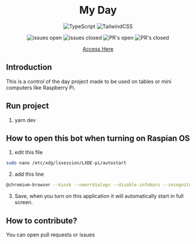 <div align="center">

# My Day

![TypeScript](https://img.shields.io/badge/typescript-%23007ACC.svg?style=for-the-badge&logo=typescript&logoColor=white)
![TailwindCSS](https://img.shields.io/badge/tailwindcss-%2338B2AC.svg?style=for-the-badge&logo=tailwind-css&logoColor=white)

</div>

<div align="center">

![issues open](https://img.shields.io/github/issues/gabrielogregorio/my-daily.svg)
![issues closed](https://img.shields.io/github/issues-closed/gabrielogregorio/my-daily.svg)
![PR's open](https://img.shields.io/github/issues-pr/gabrielogregorio/my-daily.svg)
![PR's closed](https://img.shields.io/github/issues-pr-closed/gabrielogregorio/my-daily.svg)
  
  
</div>

<div align="center">

<a href="https://gabrielogregorio.github.io/my-daily/" target="blank">Access Here</a>
</div>


## Introduction
This is a control of the day project made to be used on tables or mini computers like Raspberry Pi.

## Run project

1. yarn dev

## How to open this bot when turning on Raspian OS

1. edit this file

```bash
sudo nano /etc/xdg/lxsession/LXDE-pi/autostart
```
2. add this line
```bash
@chromium-browser --kiosk --noerrdialogs --disable-infobars --incognito https://gabrielogregorio.github.io/my-daily
```

3. Save, when you turn on this application it will automatically start in full screen.

## How to contribute?
You can open pull requests or issues


